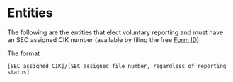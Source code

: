 # Entities

The following are the entities that elect voluntary reporting and must have an SEC assigned CIK number (available by filing the free [Form ID](https://www.sec.gov/submit-filings/forms-index/aboutformsformidpdf))

The format

    [SEC assigned CIK]/[SEC assigned file number, regardless of reporting status]
